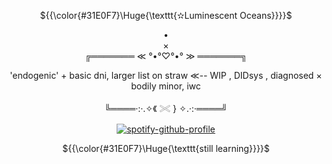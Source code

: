 
<p align="center"> ${{\color{#31E0F7}\Huge{\texttt{✫Luminescent Oceans}}}}$ </p>

<div align="center">
 
<div align="center">
•
<div align="center">
×
<div align="center">
╔═══════ ≪ °•°♡°•° ≫ ═══════╗


'endogenic' +
basic dni, larger list on straw ≪-- WIP
 , DIDsys , diagnosed × bodily minor, iwc
 

 ╚════·:·.✧《 𓏵 } ✧.·:·════╝

</div>

<div align="center">
 




  

[^1]:[(https://open.spotify.com/user/31t6iahnmjtxuosnnwfe3dhwkcsa?si=4JTg4ga7QimpMi56UOJsiA)]

<div align="center">

[![spotify-github-profile](https://spotify-github-profile.kittinanx.com/api/view?uid=31t6iahnmjtxuosnnwfe3dhwkcsa&cover_image=true&theme=default&show_offline=false&background_color=121212&interchange=false&bar_color=00ffff)](https://github.com/kittinan/spotify-github-profile)

 <p align="center"> ${{\color{#31E0F7}\Huge{\texttt{still learning}}}}$ </p>
